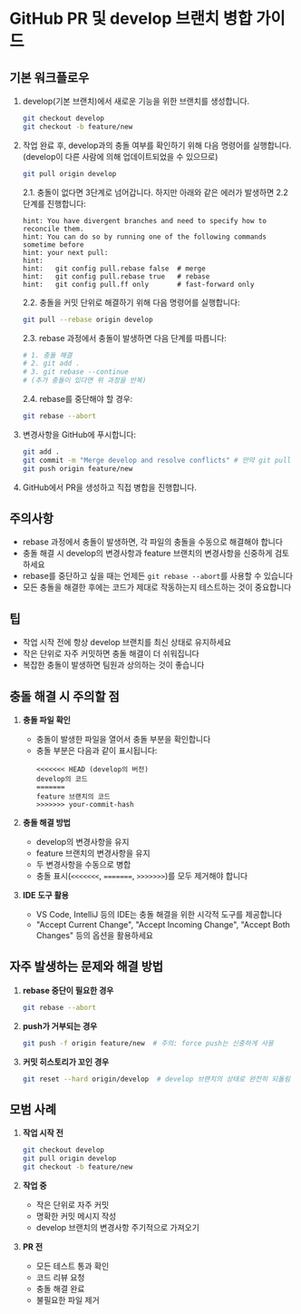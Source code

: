 # GitHub PR 및 develop 브랜치 병합 가이드

## 기본 워크플로우

1. develop(기본 브랜치)에서 새로운 기능을 위한 브랜치를 생성합니다.
   ```bash
   git checkout develop
   git checkout -b feature/new
   ```

2. 작업 완료 후, develop과의 충돌 여부를 확인하기 위해 다음 명령어를 실행합니다.
   (develop이 다른 사람에 의해 업데이트되었을 수 있으므로)
   ```bash
   git pull origin develop
   ```

    2.1. 충돌이 없다면 3단계로 넘어갑니다. 하지만 아래와 같은 에러가 발생하면 2.2 단계를 진행합니다:
   ```
   hint: You have divergent branches and need to specify how to reconcile them.
   hint: You can do so by running one of the following commands sometime before
   hint: your next pull:
   hint:
   hint:   git config pull.rebase false  # merge
   hint:   git config pull.rebase true   # rebase
   hint:   git config pull.ff only       # fast-forward only
   ```

    2.2. 충돌을 커밋 단위로 해결하기 위해 다음 명령어를 실행합니다:
   ```bash
   git pull --rebase origin develop
   ```

    2.3. rebase 과정에서 충돌이 발생하면 다음 단계를 따릅니다:
   ```bash
   # 1. 충돌 해결
   # 2. git add .
   # 3. git rebase --continue
   # (추가 충돌이 있다면 위 과정을 반복)
   ```

    2.4. rebase를 중단해야 할 경우:
   ```bash
   git rebase --abort
   ```

3. 변경사항을 GitHub에 푸시합니다:
   ```bash
   git add .
   git commit -m "Merge develop and resolve conflicts" # 만약 git pull origin develop에서 문제가 없었다면, 커밋할 것이 없다고 나올 것임.
   git push origin feature/new
   ```

4. GitHub에서 PR을 생성하고 직접 병합을 진행합니다.

## 주의사항

- rebase 과정에서 충돌이 발생하면, 각 파일의 충돌을 수동으로 해결해야 합니다
- 충돌 해결 시 develop의 변경사항과 feature 브랜치의 변경사항을 신중하게 검토하세요
- rebase를 중단하고 싶을 때는 언제든 `git rebase --abort`를 사용할 수 있습니다
- 모든 충돌을 해결한 후에는 코드가 제대로 작동하는지 테스트하는 것이 중요합니다

## 팁

- 작업 시작 전에 항상 develop 브랜치를 최신 상태로 유지하세요
- 작은 단위로 자주 커밋하면 충돌 해결이 더 쉬워집니다
- 복잡한 충돌이 발생하면 팀원과 상의하는 것이 좋습니다

## 충돌 해결 시 주의할 점

1. **충돌 파일 확인**
   - 충돌이 발생한 파일을 열어서 충돌 부분을 확인합니다
   - 충돌 부분은 다음과 같이 표시됩니다:
     ```
     <<<<<<< HEAD (develop의 버전)
     develop의 코드
     =======
     feature 브랜치의 코드
     >>>>>>> your-commit-hash
     ```

2. **충돌 해결 방법**
   - develop의 변경사항을 유지
   - feature 브랜치의 변경사항을 유지
   - 두 변경사항을 수동으로 병합
   - 충돌 표시(`<<<<<<<`, `=======`, `>>>>>>>`)를 모두 제거해야 합니다

3. **IDE 도구 활용**
   - VS Code, IntelliJ 등의 IDE는 충돌 해결을 위한 시각적 도구를 제공합니다
   - "Accept Current Change", "Accept Incoming Change", "Accept Both Changes" 등의 옵션을 활용하세요

## 자주 발생하는 문제와 해결 방법

1. **rebase 중단이 필요한 경우**
   ```bash
   git rebase --abort
   ```

2. **push가 거부되는 경우**
   ```bash
   git push -f origin feature/new  # 주의: force push는 신중하게 사용
   ```

3. **커밋 히스토리가 꼬인 경우**
   ```bash
   git reset --hard origin/develop  # develop 브랜치의 상태로 완전히 되돌림
   ```

## 모범 사례

1. **작업 시작 전**
   ```bash
   git checkout develop
   git pull origin develop
   git checkout -b feature/new
   ```

2. **작업 중**
   - 작은 단위로 자주 커밋
   - 명확한 커밋 메시지 작성
   - develop 브랜치의 변경사항 주기적으로 가져오기

3. **PR 전**
   - 모든 테스트 통과 확인
   - 코드 리뷰 요청
   - 충돌 해결 완료
   - 불필요한 파일 제거 